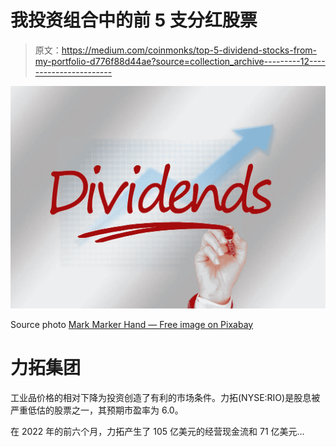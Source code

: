 # 我投资组合中的前 5 支分红股票

> 原文：<https://medium.com/coinmonks/top-5-dividend-stocks-from-my-portfolio-d776f88d44ae?source=collection_archive---------12----------------------->

![](img/2eed0079998b5b4554c82a1a831399ea.png)

Source photo [Mark Marker Hand — Free image on Pixabay](https://pixabay.com/illustrations/mark-marker-hand-write-glass-804936/)

# 力拓集团

工业品价格的相对下降为投资创造了有利的市场条件。力拓(NYSE:RIO)是股息被严重低估的股票之一，其预期市盈率为 6.0。

在 2022 年的前六个月，力拓产生了 105 亿美元的经营现金流和 71 亿美元…